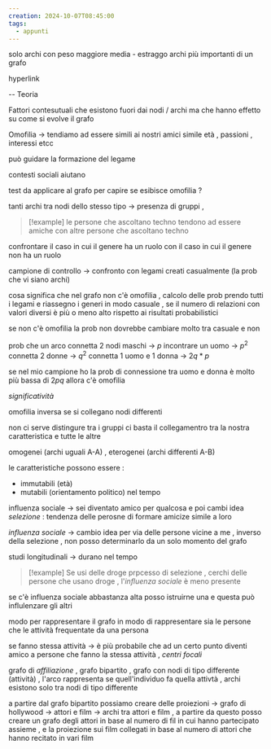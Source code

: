 ```yaml
---
creation: 2024-10-07T08:45:00
tags:
  - appunti
---
```

solo archi con peso maggiore media - estraggo archi più importanti di un grafo 

hyperlink 

--
Teoria

Fattori contesutuali che esistono fuori dai nodi / archi ma che hanno effetto su come si evolve il grafo

Omofilia -> tendiamo ad essere simili ai nostri amici 
simile età , passioni , interessi etcc

può guidare la formazione del legame 

contesti sociali aiutano 

test da applicare al grafo per capire se esibisce omofilia ?

tanti archi tra nodi dello stesso tipo -> presenza di gruppi , 
>[!example] 
>le persone che ascoltano techno tendono ad essere amiche con altre persone che ascoltano techno

confrontare il caso in cui il genere ha un ruolo con il caso in cui il genere non ha un ruolo

campione di controllo -> confronto con legami creati casualmente (la prob che vi siano archi)

cosa significa che nel grafo non c'è omofilia , calcolo delle prob 
prendo tutti i legami e riassegno i generi in modo casuale , se il numero di relazioni con valori diversi è più o meno alto rispetto ai risultati probabilistici 

se non c'è omofilia la prob non dovrebbe cambiare molto tra casuale e non 

prob che un arco connetta 2 nodi maschi -> $p$ incontrare un uomo -> $p^2$ 
connetta 2 donne -> $q^2$
connetta 1 uomo e 1 donna -> $2q * p$ 

se nel mio campione ho la prob di connessione tra uomo e donna è molto più bassa di $2pq$ allora c'è omofilia

*significatività* 

omofilia inversa se si collegano nodi differenti

non ci serve distingure tra i gruppi ci basta il collegamentro tra la nostra caratteristica e tutte le altre 

omogenei (archi uguali A-A) , eterogenei (archi differenti A-B)

le caratteristiche possono essere : 
+ immutabili (età) 
+ mutabili (orientamento politico) 
nel tempo

influenza sociale -> sei diventato amico per qualcosa e poi cambi idea 
*selezione* : tendenza delle perosne di formare amicize simile a loro 

*influenza sociale* -> cambio idea per via delle persone vicine a me , inverso della selezione , non posso determinarlo da un solo momento del grafo 

studi longitudinali -> durano nel tempo 

>[!example] 
>Se usi delle droge prpcesso di selezione , cerchi delle persone che usano droge , l'*influenza sociale* è meno presente 

se c'è influenza sociale abbastanza alta posso istruirne una e questa può influlenzare gli altri

modo per rappresentare il grafo in modo di rappresentare sia le persone che le attività frequentate da una persona 

se fanno stessa attività -> è più probabile che ad un certo punto diventi amico a persone che fanno la stessa attività , *centri focali*

grafo di *affiliazione* , grafo bipartito , grafo con nodi di tipo differente (attività) , l'arco rappresenta se quell'individuo fa quella attivtà , archi esistono solo tra nodi di tipo differente

a partire dal grafo bipartito possiamo creare delle proiezioni -> grafo di hollywood -> attori e film -> archi tra attori e film , a partire da questo posso creare un grafo degli attori in base al numero di fil in cui hanno partecipato assieme , e la proiezione sui film collegati in base al numero di attori che hanno recitato in vari film

